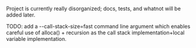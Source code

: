 Project is currently really disorganized; docs, tests, and whatnot will be added later.


TODO: add a --call-stack-size=fast command line argument which enables careful use of alloca() + recursion as the call stack implementation+local variable implementation.  
